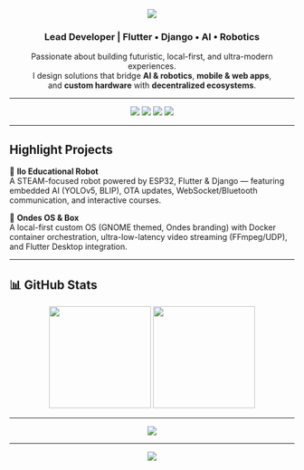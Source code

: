 <!-- Banner -->
<p align="center">
  <img src="https://capsule-render.vercel.app/api?type=waving&color=0:00c6ff,100:0072ff&height=200&section=header&text=Martin%20Bellot&fontSize=50&fontColor=ffffff&animation=twinkling&fontAlignY=35"/>
</p>

<!-- Bio -->
<h3 align="center">Lead Developer | Flutter • Django • AI • Robotics</h3>
<p align="center">
  Passionate about building futuristic, local-first, and ultra-modern experiences.<br/>
  I design solutions that bridge <b>AI & robotics</b>, <b>mobile & web apps</b>,<br/>
  and <b>custom hardware</b> with <b>decentralized ecosystems</b>.
</p>

---

<!-- Badges -->
<p align="center">
  <img src="https://img.shields.io/badge/Code-Flutter-02569B?logo=flutter&logoColor=white"/>
  <img src="https://img.shields.io/badge/Backend-Django-092E20?logo=django&logoColor=white"/>
  <img src="https://img.shields.io/badge/AI-YOLOv5%20•%20LLM-ff6f00?logo=openai&logoColor=white"/>
  <img src="https://img.shields.io/badge/Hardware-ESP32-3C3C3C?logo=espressif&logoColor=white"/>
</p>

---

<!-- Projects -->
## Highlight Projects

🔹 **Ilo Educational Robot**  
A STEAM-focused robot powered by ESP32, Flutter & Django — featuring embedded AI (YOLOv5, BLIP), OTA updates, WebSocket/Bluetooth communication, and interactive courses.  

🔹 **Ondes OS & Box**  
A local-first custom OS (GNOME themed, Ondes branding) with Docker container orchestration, ultra-low-latency video streaming (FFmpeg/UDP), and Flutter Desktop integration.   

---

<!-- Stats -->
## 📊 GitHub Stats

<p align="center">
  <img src="https://github-readme-stats.vercel.app/api?username=martinbellot&show_icons=true&theme=radical&hide_border=true&count_private=true&include_all_commits=true" height="180"/>
  <img src="https://github-readme-stats.vercel.app/api/top-langs/?username=martinbellot&layout=compact&theme=radical&hide_border=true" height="180"/>
</p>

---

<!-- Quote -->
<p align="center">
  <img src="https://quotes-github-readme.vercel.app/api?type=horizontal&theme=dark&quote=Build%20the%20future,%20locally%20first.&author=Martin%20Bellot"/>
</p>

---

<!-- Footer -->
<p align="center">
  <img src="https://capsule-render.vercel.app/api?type=waving&color=0:00c6ff,100:0072ff&height=120&section=footer"/>
</p>
